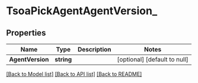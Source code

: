 # TsoaPickAgentAgentVersion_

## Properties
Name | Type | Description | Notes
------------ | ------------- | ------------- | -------------
**AgentVersion** | **string** |  | [optional] [default to null]

[[Back to Model list]](../README.md#documentation-for-models) [[Back to API list]](../README.md#documentation-for-api-endpoints) [[Back to README]](../README.md)

